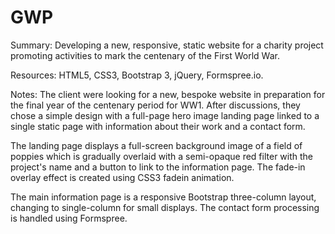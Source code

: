 # GWP

Summary: Developing a new, responsive, static website for a charity project promoting activities to mark the centenary of the First World War.

Resources: HTML5, CSS3, Bootstrap 3, jQuery, Formspree.io.

Notes: The client were looking for a new, bespoke website in preparation for the final year of the centenary period for WW1. After discussions, they chose a simple design with a full-page hero image landing page linked to a single static page with information about their work and a contact form.

The landing page displays a full-screen background image of a field of poppies which is gradually overlaid with a semi-opaque red filter with the project's name and a button to link to the information page. The fade-in overlay effect is created using CSS3 fadein animation.

The main information page is a responsive Bootstrap three-column layout, changing to single-column for small displays. The contact form processing is handled using Formspree.

